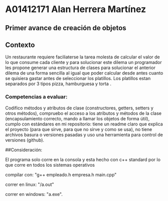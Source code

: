 # A01412171 Alan Herrera Martínez
## Primer avance de creación de objetos</p>

## Contexto

<p> Un restaurante requiere faciliaterse la tarea molesta de calcular el valor de lo que consume cada cliente y para solucionar este dilema un programador les propone generar una estructura de clases para solucionar el anterior dilema de una forma sencilla al igual que poder calcular desde antes cuanto se quisiera gastar antes de seleccionar los platillos. Los platillos estan separados por 3 tipos pizza, hamburguesa y torta .</p>

### Competencias a evaluar: 
<p> Codifico métodos y atributos de clase (constructores, getters, setters y otros métodos), compruebo el acceso a los atributos y métodos de la clase (encapsulamiento correcto, mando a llamar los objetos de forma útil), cumplo con estándares en mi repositorio: tiene un readme claro que explica el proyecto (para que sirve, para que no sirve y como se usa), no tiene archivos basura o versiones pasadas y uso una herramienta para control de versiones (github).</p>


##Consideración:
<p> El programa solo corre en la consola y esta hecho con c++ standard por lo que corre en todos los sistemas operativos

compilar con: "g++ empleado.h empresa.h main.cpp"

correr en linux: "/a.out"

correr en windows: "a.exe".</p>
